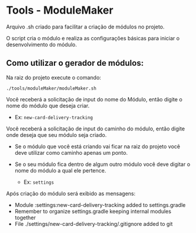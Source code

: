 # Tools - ModuleMaker

Arquivo .sh criado para facilitar a criação de módulos no projeto.

O script cria o módulo e realiza as configurações básicas para iniciar o desenvolvimento do módulo.

## Como utilizar o gerador de módulos:

Na raiz do projeto execute o comando:
```
./tools/moduleMaker/moduleMaker.sh
```

Você receberá a solicitação de input do nome do Módulo, então digite o nome do módulo que deseja criar.
  - Ex: `new-card-delivery-tracking`

Você receberá a solicitação de input do caminho do módulo, então digite onde deseja que seu módulo seja criado.

  * Se o módulo que você está criando vai ficar na raiz do projeto você deve utilizar como caminho apenas um ponto. 

  * Se o seu módulo fica dentro de algum outro módulo você deve digitar o nome do módulo a qual ele pertence.
    - Ex: `settings`

Após criação do módulo será exibido as mensagens:

* Module :settings:new-card-delivery-tracking added to settings.gradle
* Remember to organize settings.gradle keeping internal modules together
* File ./settings/new-card-delivery-tracking/.gitignore added to git
